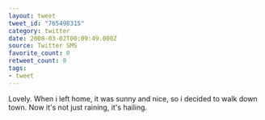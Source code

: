 ```yaml
---
layout: tweet
tweet_id: "765498315"
category: twitter
date: 2008-03-02T00:09:49.000Z
source: Twitter SMS
favorite_count: 0
retweet_count: 0
tags:
- tweet
---
```


Lovely. When i left home, it was sunny and nice, so i decided to walk down town. Now it's not just raining, it's hailing.
